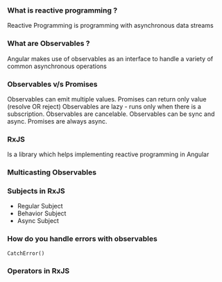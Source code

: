 ### What is reactive programming ?
Reactive Programming is programming with asynchronous data streams

### What are Observables ?
Angular makes use of observables as an interface to handle a variety of common asynchronous operations

### Observables v/s Promises
Observables can emit multiple values. Promises can return only value (resolve OR reject)
Observables are lazy - runs only when there is a subscription.
Observables are cancelable.
Observables can be sync and async. Promises are always async.


### RxJS
Is a library which helps implementing reactive programming in Angular


### Multicasting Observables


### Subjects in RxJS
- Regular Subject
- Behavior Subject
- Async Subject

### How do you handle errors with observables
``` CatchError() ```

### Operators in RxJS
